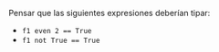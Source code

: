 Pensar que las siguientes expresiones deberían tipar:

* `f1 even 2 == True`
* `f1 not True == True`

